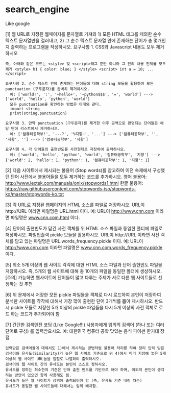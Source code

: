 # search_engine
Like google

[1] 웹 URL로 지정된 웹페이지를 문자열로 가져와 1) 모든 HTML 태그를 제외한 순수 텍스트 문자열만을 걸러내고, 2) 그 순수 텍스트 문자열 안에 존재하는 단어가 총 몇개인지 출력하는 프로그램을 작성하시오.
    요구사항 1. CSS와 Javascript 내용도 모두 제거하시오

    즉, 아래와 같은 코드는 <style> 및 <script>태그 뿐만 아니라 그 안의 내용 전체를 모두 제거 <style> h1 { color: blue; } </style> <script> int a = 10; ... </script>

    요구사항 2. 순수 텍스트 안에 존재하는 단어들에 대해 string 모듈을 활용하여 모든 punctuation (구두문자)를 완벽히 제거하시오.
      예: ['world!', ':', '+hello+', '~python$$$', '=', 'world'] ---> ['world', 'hello', 'python', 'world']
      모든 punctuation을 확인하는 방법은 아래와 같다.
      import string 
      print(string.punctuation)

    요구사항 3. 만약 punctuation (구두문자)를 제거한 이후 공백으로 판명되는 단어들은 해당 단어 리스트에서 제거하시오.
      예: ['컴퓨터공학부!', '---?', '%지향~', '...'] ---> ['컴퓨터공학부', '', '지향', ''] ---> ['컴퓨터공학부', '지향']

    요구사항 4. 각 단어들의 출현빈도를 사전형태로 저장하여 출력하시오.
      예: ['world', 'hello', 'python', 'world', '컴퓨터공학부', '지향'] ---> {'world': 2, 'hello': 1, 'python': 1, '컴퓨터공학부': 1, '지향': 1}

[2] 다음 사이트에서 제시되는 불용어 (Stop words)를 참고하여 이전 숙제에서 구성했던 단어 사전에서 불용어들을 모두 제거하는 코드를 추가하시오.
    영어 불용어: http://www.lextek.com/manuals/onix/stopwords1.html
    한글 불용어: https://raw.githubusercontent.com/stopwords-iso/stopwords-ko/master/stopwords-ko.txt

[3] 각 URL로 지정된 웹페이지의 HTML 소스를 파일로 저장하시오.
    URL이 http://URL 이라면 파일명은 URL.html 이다.
    예: URL이 http://www.cnn.com 이라면 파일명은 www.cnn.com.html 이다.

[4] 단어의 출현빈도가 담긴 사전 객체를 위 HTML 소스 파일과 동일한 폴더에 파일로 저장하시오.
    파일입출력 pickle 모듈을 활용하시오.
    URL이 http://URL 이라면 사전 객체를 담고 있는 파일명은 URL.words_frequency.pickle 이다.
    예: URL이 http://www.cnn.com 이라면 파일명은 www.cnn.com.words_frequency.pickle 이다.

[5] 최소 5개 이상의 웹 사이트 각각에 대한 HTML 소스 파일과 단어 출현빈도 파일을 저장하시오.
    즉, 5개의 웹 사이트에 대해 총 10개의 파일을 동일한 폴더에 생성하시오.
    [주의] 가능하면 웹사이트에 단어들이 많고 다루는 주제가 서로 다른 웹 사이트들로 선정하는 것 추천

[6] 위 문제에서 저장한 모든 pickle 파일들을 객체로 다시 로드하여 본인이 저장하여 분석한 사이트들 각각에 대해서 가장 많이 출현한 단어 3개씩를 뽑아 제시하시오.
    반드시 pickle 모듈로 저장한 5개 이상의 pickle 파일들을 다시 5개 이상의 사전 객체로 로드 하는 코드가 추가되어야 함

[7] 간단한 검색엔진 코딩 (Like Google!!!)
    사용자에게 임의의 검색어 (하나 또는 여러 단어로 구성) 를 입력받으시오.
    예:
      대한민국 
      컴퓨터 공학
      맛있는 음식
      파이썬
      한기대 장점
      
    입력받은 검색어들에 대해서도 1)에서 제시하는 방법처럼 불용어 처리를 하여 정리 입력 받은 검색어와 유사도(Similarity)가 높은 웹 사이트 기준으로 위 4)에서 미리 지정해 놓은 5개 이상의 웹 사이트 URL들을 일렬로 나열하여 출력하시오.
    검색어와 웹 사이트 간의 유사도는 본인이 스스로 정하시오.
    유사도를 정하는 최소한의 기준은 단어 출현 빈도를 기반으로 해야 하며, 이외의 본인이 생각하는 방안이 있으면 함께 사용해도 됨.
    유사도가 높은 웹 사이트가 상위에 출력되어야 함 (즉, 유사도 기준 내림 차순)
    유사도가 동일한 웹 사이트들에 대해서는 임의 배치함.

